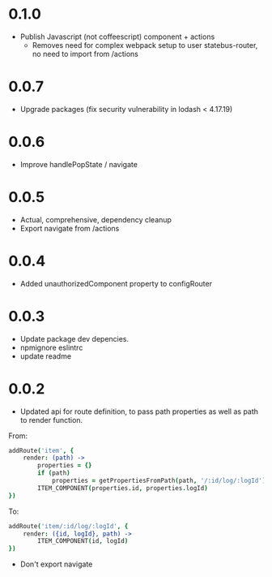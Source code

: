 # 0.1.0
- Publish Javascript (not coffeescript) component + actions
    - Removes need for complex webpack setup to user statebus-router, no need to import from /actions

# 0.0.7
- Upgrade packages (fix security vulnerability in lodash < 4.17.19)

# 0.0.6
- Improve handlePopState / navigate

# 0.0.5
- Actual, comprehensive, dependency cleanup
- Export navigate from /actions

# 0.0.4
- Added unauthorizedComponent property to configRouter

# 0.0.3
- Update package dev depencies.
- npmignore eslintrc
- update readme

# 0.0.2
- Updated api for route definition, to pass path properties as well as path to render function.

From:
```coffee
addRoute('item', {
    render: (path) ->
        properties = {}
        if (path)
            properties = getPropertiesFromPath(path, '/:id/log/:logId')
        ITEM_COMPONENT(properties.id, properties.logId)
})
```


To:
```coffee
addRoute('item/:id/log/:logId', {
    render: ({id, logId}, path) ->
        ITEM_COMPONENT(id, logId)
})
```

- Don't export navigate 
